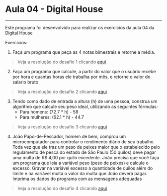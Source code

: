 # Aula 04 - Digital House
_________________________________________
Este programa foi desenvolvido para realizar
os exercícios da aula 04 da Digital House


Exercícios:

1) Faça um programa que peça as 4 notas bimestrais
e retorne a média.
> Veja a resolução do desafio 1 clicando [aqui](src/Ex01.kt)


2) Faça um programa que calcule, a partir do valor 
que o usuário recebe por hora e quantas horas ele
trabalha por mês, e retorne o valor do salario
bruto
> Veja a resolução do desafio 2 clicando [aqui](src/Ex02.kt)


3) Tendo como dado de entrada a altura (h) de uma 
pessoa, construa um algoritmo que calcule seu 
peso ideal, utilizando as seguintes fórmulas:
   - Para homens: (72.7 * h) - 58
   - Para mulheres: (62.1 * h) - 44.7
> Veja a resolução do desafio 3 clicando [aqui](src/Ex03.kt)


4) João Papo-de-Pescador, homem de bem, comprou um microcomputador para controlar o
   rendimento diário de seu trabalho. Toda vez que ele traz um peso de peixes maior que o
   estabelecido pelo regulamento de pesca do estado de São Paulo (50 quilos) deve pagar
   uma multa de R$ 4,00 por quilo excedente. João precisa que você faça um programa que
   leia a variável peso (peso de peixes) e calcule o excesso. Gravar na variável excesso a
   quantidade de quilos além do limite e na variável multa o valor da multa que João deverá
   pagar. Imprima os dados do programa com as mensagens adequadas
> Veja a resolução do desafio 4 clicando [aqui](src/Ex04.kt)
